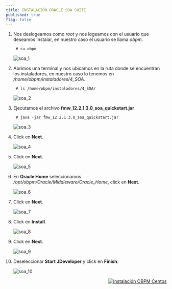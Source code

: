 ```yaml
---
title: INSTALACIÓN ORACLE SOA SUITE
published: true
flag: false 
---
```


1. Nos deslogeamos como *root* y nos logeamos con el usuario que deseamos instalar, en nuestro caso el usuario se llama *obpm*.

        # su obpm

    ![soa_1](../assets/obpm/centos/soa/soa_1.png)

2. Abrimos una terminal y nos ubicamos en la ruta donde se encuentran los instaladores, en nuestro caso lo tenemos en */home/obpm/instaladores/4_SOA*.

        # ls /home/obpm/instaladores/4_SOA/

    ![soa_2](../assets/obpm/centos/soa/soa_2.png)

3. Ejecutamos el archivo **fmw_12.2.1.3.0_soa_quickstart.jar**

        # java -jar fmw_12.2.1.3.0_soa_quickstart.jar

    ![soa_3](../assets/obpm/centos/soa/soa_3.png)

4. Click en **Next**.

    ![soa_4](../assets/obpm/centos/soa/soa_4.png)

5. Click en **Next**.

    ![soa_5](../assets/obpm/centos/soa/soa_5.png)

6. En **Oracle Home** seleccionamos */opt/obpm/Oracle/Middleware/Oracle_Home*, click en **Next**.

    ![soa_6](../assets/obpm/centos/soa/soa_6.png)

7. Click en **Next**.

    ![soa_7](../assets/obpm/centos/soa/soa_7.png)

8. Click en **Install**.

    ![soa_8](../assets/obpm/centos/soa/soa_8.png)

9. Click en **Next**.

    ![soa_9](../assets/obpm/centos/soa/soa_9.png)

10. Deseleccionar **Start JDeveloper** y click en **Finish**.

    ![soa_10](../assets/obpm/centos/soa/soa_10.png)

<div align="right">
    <a href="obpm-centos-install">
        <img src="../assets/icons/boton-back.png" title="Instalación OBPM Centos"  />
    </a>
</div>